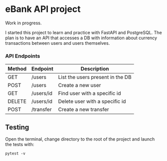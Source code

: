 # eBank API project

Work in progress.

I started this project to learn and practice with FastAPI and PostgreSQL. The plan is to have an API that accesses a DB with information about currency transactions between users and users themselves.

### API Endpoints

| Method | Endpoint | Description |
| --- | --- | --- |
| GET | /users | List the users present in the DB |
| POST | /users | Create a new user |
| GET | /users/id | Find user with a specific id |
| DELETE | /users/id | Delete user with a specific id |
| POST | /transfer | Create a new transfer |


## Testing
Open the terminal, change directory to the root of the project and launch the tests with:

    pytest -v